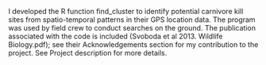 I developed the R function find_cluster to identify potential carnivore kill sites from spatio-temporal patterns in their GPS location data. The program was used by field crew to conduct searches on the ground. The publication associated with the code is included (Svoboda et al 2013. Wildlife Biology.pdf); see their Acknowledgements section for my contribution to the project. See Project description for more details.
